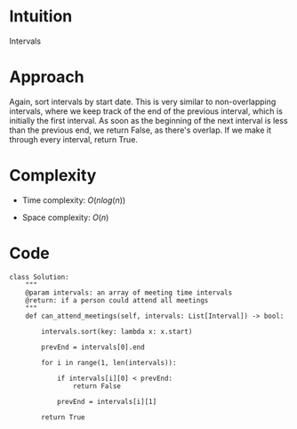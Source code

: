 # Intuition
Intervals

# Approach
Again, sort intervals by start date. This is very similar to non-overlapping intervals, where we keep track of the end of the previous interval, which is initially the first interval. As soon as the beginning of the next interval is less than the previous end, we return False, as there's overlap. If we make it through every interval, return True.

# Complexity
- Time complexity: $O(nlog(n))$
<!-- Add your time complexity here, e.g. $$O(n)$$ -->

- Space complexity: $O(n)$
<!-- Add your space complexity here, e.g. $$O(n)$$ -->

# Code
```python3
class Solution:
    """
    @param intervals: an array of meeting time intervals
    @return: if a person could attend all meetings
    """
    def can_attend_meetings(self, intervals: List[Interval]) -> bool:
        
        intervals.sort(key: lambda x: x.start)

        prevEnd = intervals[0].end

        for i in range(1, len(intervals)):

            if intervals[i][0] < prevEnd:
                return False

            prevEnd = intervals[i][1]

        return True
```
